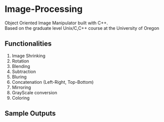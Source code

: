 # Image-Processing
Object Oriented Image Manipulator built with C++. <br>
Based on the graduate level Unix/C,C++ course at the University of Oregon


## Functionalities
1. Image Shrinking <br>
2. Rotation <br>
3. Blending <br>
4. Subtraction <br>
5. Bluring <br>
6. Concatenation (Left-Right, Top-Bottom) <br>
7. Mirroring <br>
8. GrayScale conversion <br>
9. Coloring <br>


## Sample Outputs

